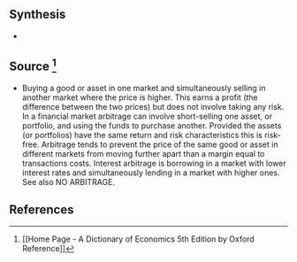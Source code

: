 ## Synthesis
- 
## Source [^1]
- Buying a good or asset in one market and simultaneously selling in another market where the price is higher. This earns a profit (the difference between the two prices) but does not involve taking any risk. In a financial market arbitrage can involve short-selling one asset, or portfolio, and using the funds to purchase another. Provided the assets (or portfolios) have the same return and risk characteristics this is risk-free. Arbitrage tends to prevent the price of the same good or asset in different markets from moving further apart than a margin equal to transactions costs. Interest arbitrage is borrowing in a market with lower interest rates and simultaneously lending in a market with higher ones. See also NO ARBITRAGE.
## References

[^1]: [[Home Page - A Dictionary of Economics 5th Edition by Oxford Reference]]